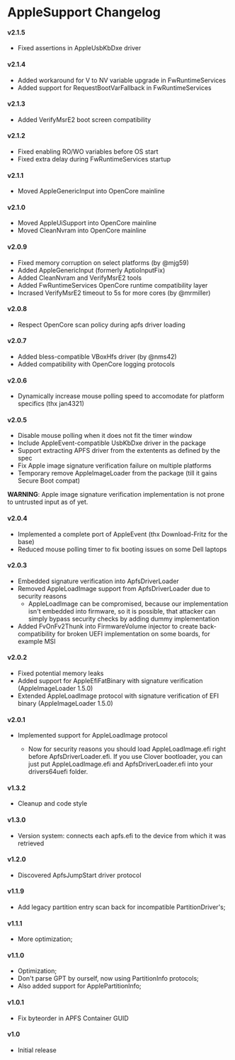 AppleSupport Changelog
======================
#### v2.1.5
- Fixed assertions in AppleUsbKbDxe driver

#### v2.1.4
- Added workaround for V to NV variable upgrade in FwRuntimeServices
- Added support for RequestBootVarFallback in FwRuntimeServices

#### v2.1.3
- Added VerifyMsrE2 boot screen compatibility

#### v2.1.2
- Fixed enabling RO/WO variables before OS start
- Fixed extra delay during FwRuntimeServices startup

#### v2.1.1
- Moved AppleGenericInput into OpenCore mainline

#### v2.1.0
- Moved AppleUiSupport into OpenCore mainline
- Moved CleanNvram into OpenCore mainline

#### v2.0.9
- Fixed memory corruption on select platforms (by @mjg59)
- Added AppleGenericInput (formerly AptioInputFix)
- Added CleanNvram and VerifyMsrE2 tools
- Added FwRuntimeServices OpenCore runtime compatibility layer
- Incrased VerifyMsrE2 timeout to 5s for more cores (by @mrmiller)

#### v2.0.8
- Respect OpenCore scan policy during apfs driver loading

#### v2.0.7
- Added bless-compatible VBoxHfs driver (by @nms42)
- Added compatibility with OpenCore logging protocols

#### v2.0.6
- Dynamically increase mouse polling speed to accomodate for platform specifics (thx jan4321)

#### v2.0.5
- Disable mouse polling when it does not fit the timer window
- Include AppleEvent-compatible UsbKbDxe driver in the package
- Support extracting APFS driver from the extentents as defined by the spec
- Fix Apple image signature verification failure on multiple platforms
- Temporary remove AppleImageLoader from the package (till it gains Secure Boot compat)

**WARNING**: Apple image signature verification implementation is not prone to untrusted input as of yet.

#### v2.0.4
- Implemented a complete port of AppleEvent (thx Download-Fritz for the base)
- Reduced mouse polling timer to fix booting issues on some Dell laptops

#### v2.0.3
- Embedded signature verification into ApfsDriverLoader
- Removed AppleLoadImage support from ApfsDriverLoader due to security reasons
  * AppleLoadImage can be compromised, because our implementation isn't embedded into firmware, so it is possible, that attacker can simply bypass security checks by adding dummy implementation
- Added FvOnFv2Thunk into FirmwareVolume injector to create back-compatibility for broken UEFI implementation on some boards, for example MSI

#### v2.0.2
- Fixed potential memory leaks
- Added support for AppleEfiFatBinary with signature verification (AppleImageLoader 1.5.0)
- Extended AppleLoadImage protocol with signature verification of EFI binary (AppleImageLoader 1.5.0)

#### v2.0.1
- Implemented support for AppleLoadImage protocol

	* Now for security reasons you should load AppleLoadImage.efi right before ApfsDriverLoader.efi. If you use Clover bootloader, you can just put AppleLoadImage.efi and ApfsDriverLoader.efi into your drivers64uefi folder.

#### v1.3.2
- Cleanup and code style

#### v1.3.0
- Version system: connects each apfs.efi to the device from which it was retrieved

#### v1.2.0
- Discovered ApfsJumpStart driver protocol

#### v1.1.9
- Add legacy partition entry scan back for incompatible PartitionDriver's;

#### v1.1.1
- More optimization;

#### v1.1.0
- Optimization;
- Don't parse GPT by ourself, now using PartitionInfo protocols;
- Also added support for ApplePartitionInfo;

#### v1.0.1
- Fix byteorder in APFS Container GUID

#### v1.0
- Initial release
